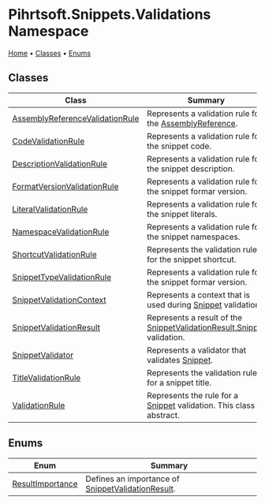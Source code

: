 # Pihrtsoft\.Snippets\.Validations Namespace

[Home](../../../README.md) &#x2022; [Classes](#classes) &#x2022; [Enums](#enums)

## Classes

| Class | Summary |
| ----- | ------- |
| [AssemblyReferenceValidationRule](AssemblyReferenceValidationRule/README.md) | Represents a validation rule for the [AssemblyReference](../AssemblyReference/README.md)\. |
| [CodeValidationRule](CodeValidationRule/README.md) | Represents a validation rule for the snippet code\. |
| [DescriptionValidationRule](DescriptionValidationRule/README.md) | Represents a validation rule for the snippet description\. |
| [FormatVersionValidationRule](FormatVersionValidationRule/README.md) | Represents a validation rule for the snippet formar version\. |
| [LiteralValidationRule](LiteralValidationRule/README.md) | Represents a validation rule for the snippet literals\. |
| [NamespaceValidationRule](NamespaceValidationRule/README.md) | Represents a validation rule for the snippet namespaces\. |
| [ShortcutValidationRule](ShortcutValidationRule/README.md) | Represents the validation rule for the snippet shortcut\. |
| [SnippetTypeValidationRule](SnippetTypeValidationRule/README.md) | Represents a validation rule for the snippet formar version\. |
| [SnippetValidationContext](SnippetValidationContext/README.md) | Represents a context that is used during [Snippet](../Snippet/README.md) validation\. |
| [SnippetValidationResult](SnippetValidationResult/README.md) | Represents a result of the [SnippetValidationResult.Snippet](SnippetValidationResult/Snippet/README.md) validation\. |
| [SnippetValidator](SnippetValidator/README.md) | Represents a validator that validates [Snippet](../Snippet/README.md)\. |
| [TitleValidationRule](TitleValidationRule/README.md) | Represents the validation rule for a snippet title\. |
| [ValidationRule](ValidationRule/README.md) | Represents the rule for a [Snippet](../Snippet/README.md) validation\. This class is abstract\. |

## Enums

| Enum | Summary |
| ---- | ------- |
| [ResultImportance](ResultImportance/README.md) | Defines an importance of [SnippetValidationResult](SnippetValidationResult/README.md)\. |

